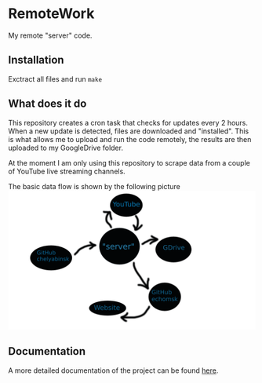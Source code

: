 # RemoteWork
My remote "server" code.

## Installation
Exctract all files and run `make` 

## What does it do
This repository creates a cron task that checks for updates every 2 hours. 
When a new update is detected, files are downloaded and "installed". This is what allows me to
upload and run the code remotely, the results are then uploaded to my GoogleDrive folder.

At the moment I am only using this repository to scrape data from a couple of YouTube live streaming channels.

The basic data flow is shown by the following picture ![data flow](docs/flow.png)

## Documentation
A more detailed documentation of the project can be found [here](https://chelyabinsk.github.io/RemoteWork/).
